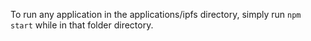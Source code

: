 To run any application in the applications/ipfs directory, simply run `npm start` while in that folder directory.
